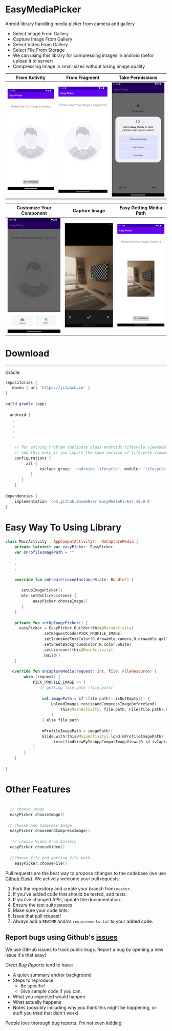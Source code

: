 # EasyMediaPicker
Anroid library handling media picker from camera and gallery

- Select Image From Gallery
- Capture Image From Gallery
- Select Video From Gallery
- Select File From Storage
- We can using this library for compressing images in android (befor upload it to server)
- Compressing Image in small sizes without losing image quality 


From Activity             |  From Fragment           |  Take Permissions           
:-------------------------:|:-------------------------: |:-------------------------:
<img src="screen1.png" width="300">  |  <img src="screen2.png" width="300">  |  <img src="screen3.png" width="300"> 

 Customize Your Component      |  Capture Image      |  Easy Getting Media Path
|:-------------------------:|:-------------------------: |:-------------------------:
 <img src="screen4.png" width="300">  |  <img src="screen5.png" width="300">  |  <img src="screen6.png" width="300">



# Download
--------
Gradle:

```gradle
repositories {
   maven { url 'https://jitpack.io' }
}

build.gradle (app)

  android {
   .
   .
   .
   .

    // for solving Problem duplicate class androidx.lifecycle.viewmodel found in modules add this 
    // add this only if you import the same version of lifecycle viewmodel in easypicker
    configurations {
         all {
               exclude group: 'androidx.lifecycle', module: 'lifecycle-viewmodel-ktx'
           }
       }
    }

dependencies {
	implementation 'com.github.BasemNasr:EasyMediaPicker:v0.0.6'
}
```



# Easy Way To Using Library
```kotlin
class MainActivity : AppCompatActivity(), OnCaptureMedia {
    private lateinit var easyPicker: EasyPicker
    var mProfileImagePath = ""
    .
    .
    .
    
    override fun onCreate(savedInstanceState: Bundle?) {
       .
       setUpImagePicker()
       btn.setOnClickListener {
            easyPicker.chooseImage()
       }
    }
    
    private fun setUpImagePicker() {
      easyPicker = EasyPicker.Builder(this@MainActivity)
                .setRequestCode(PICK_PROFILE_IMAGE)
                .setIconsAndTextColor(R.drawable.camera,R.drawable.gallery,R.color.black)
                .setSheetBackgroundColor(R.color.white)
                .setListener(this@MainActivity)
                .build()
    }
    
   override fun onCaptureMedia(request: Int, file: FileResource) {
        when (request) {
            PICK_PROFILE_IMAGE -> {
               // getting file path (file.path)
          
                val imagePath = if (file.path!!.isNotEmpty()) {
                    UploadImages.resizeAndCompressImageBeforeSend(
                        this@MainActivity, file.path, File(file.path).name
                    )
                } else file.path

                mProfileImagePath = imagePath!!
                Glide.with(this@MainActivity).load(mProfileImagePath)
                    .into(findViewById<AppCompatImageView>(R.id.ivCaptainProfileImg))
            }
        }
    }
    
}

```
 
# Other Features
```kotlin
  
  // choose image
  easyPicker.chooseImage()
  
 // choose And Compress Image
  easyPicker.chooseAndCompressImage()
  
   // choose Video From Gallery
  easyPicker.chooseVideo()
  
  //choose file and getting file path
    easyPicker.chooseFile()


```




Pull requests are the best way to propose changes to the codebase (we use [Github Flow](https://guides.github.com/introduction/flow/index.html)). We actively welcome your pull requests:

1. Fork the repository and create your branch from `master`.
2. If you've added code that should be tested, add tests.
3. If you've changed APIs, update the documentation.
4. Ensure the test suite passes.
5. Make sure your code lints.
6. Issue that pull request!
7. Always add a `README` and/or `requirements.txt` to your added code.

## Report bugs using Github's [issues](https://github.com/BasemNasr/EasyMediaPicker/issues)
We use GitHub issues to track public bugs. Report a bug by opening a new issue it's that easy!

*Great Bug Reports* tend to have:

- A quick summary and/or background
- Steps to reproduce
    - Be specific!
    - Give sample code if you can.
- What you expected would happen
- What actually happens
- Notes (possibly including why you think this might be happening, or stuff you tried that didn't work)

People love thorough bug reports. I'm not even kidding.




